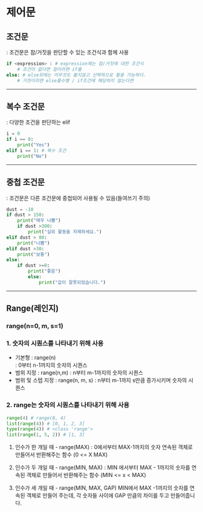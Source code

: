 # 제어문

## 조건문
: 조건문은 참/거짓을 판단할 수 있는 조건식과 함께 사용

```python
if <expression> : # expression에는 참/거짓에 대한 조건식
    # 조건이 없다면 참이라면 if를
else: # else뒤에는 아무것도 붙지않고 선택적으로 활용 가능하다.
    # 거짓이라면 else를수행 / if조건에 해당하지 않는다면
```
---
## 복수 조건문
: 다양한 조건을 판단하는 elif

```python
i = 0
if i == 0:
    print("Yes")
elif i == 1: # 복수 조건
    print("No")
```
---
## 중첩 조건문
: 조건문은 다른 조건문에 중첩되어 사용될 수 있음(들여쓰기 주의)

```python
dust = -10
if dust > 150:
    print("매우 나쁨")
    if dust >300:
        print("실외 활동을 자제하세요.")
elif dust > 80:
    print("나쁨")
elif dust >30:
    print("보통")
else:
    if dust >=0:
        print("좋음")
        else:
            print("값이 잘못되었습니다.")
```
---
## Range(레인지)
### range(n=0, m, s=1)

### 1. 숫자의 시퀀스를 나타내기 위해 사용

- 기본형 : range(n)  
: 0부터 n-1까지의 숫자의 시퀀스
- 범위 지정 : range(n,m)
: n부터 m-1까지의 숫자의 시퀀스
- 범위 및 스텝 지정 : range(n, m, s)
: n부터 m-1까지 s만큼 증가시키며 숫자의 시퀀스

### 2. range는 숫자의 시퀀스를 나타내기 위해 사용

```python
range(4) # range(0, 4)
list(range(4)) # [0, 1, 2, 3]
type(range(4)) # <class 'range'>
list(range(1, 5, 2)) # [1, 3]
```

1. 인수가 한 개일 때 - range(MAX)
: 0에서부터 MAX-1까지의 숫자 연속된 객체로 만들어서 반환해주는 함수 (0 <= X MAX)

2. 인수가 두 개일 때 - range(MIN, MAX)
: MIN 에서부터 MAX - 1까지의 숫자를 연속된 객체로 만들어서 반환해주는 함수 (MIN <= x < MAX)

3. 인수가 세 개일 때 - range(MIN, MAX, GAP) 
MIN에서 MAX -1까지의 숫자를 연속된 객체로 만들어 주는데, 각 숫자들 사이에 GAP 만큼의 차이를 두고 만들어줍니다.